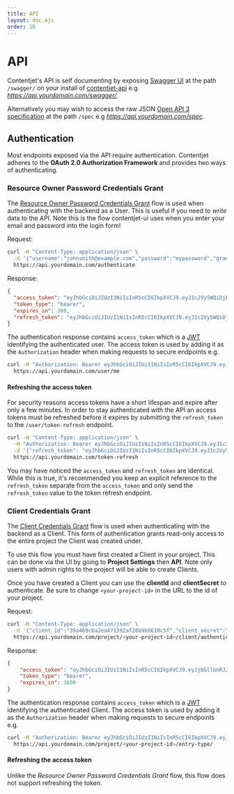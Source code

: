 ```yaml
---
title: API
layout: doc.ejs
order: 10
---
```


# API

Contentjet's API is self documenting by exposing [Swagger UI](SwaggerUI) at the path `/swagger/` on your install of [contentjet-api](https://github.com/contentjet/contentjet-api) e.g. _https://api.yourdomain.com/swagger/_.

Alternatively you may wish to access the raw JSON [Open API 3 specification](https://github.com/OAI/OpenAPI-Specification) at the path `/spec` e.g _https://api.yourdomain.com/spec_.

## Authentication

Most endpoints exposed via the API require authentication. Contentjet adheres to the **OAuth 2.0 Authorization Framework** and provides two ways of authenticating.

### Resource Owner Password Credentials Grant

The [Resource Owner Password Credentials Grant](https://tools.ietf.org/html/rfc6749#section-4.3) flow is used when authenticating with the backend as a User. This is useful if you need to _write_ data to the API. Note this is the flow contentjet-ui uses when you enter your email and password into the login form!

Request:

```bash
curl -H "Content-Type: application/json" \
  -d '{"username":"johnsmith@example.com","password":"mypassword","grant_type":"password"}' \
  https://api.yourdomain.com/authenticate
```

Response:

```json
{
  "access_token": "eyJhbGciOiJIUzI1NiIsInR5cCI6IkpXVCJ9.eyJ1c2VySWQiOjEsImlhdCI6MTUxOTc4OTcwNiwiZXhwIjoxNTE5NzkyNzA2fQ.yYbuJ7m4u_PxyeIDw0TbAHko-cdyh0iVkUtd6hRJDAA",
  "token_type": "bearer",
  "expires_in": 300,
  "refresh_token": "eyJhbGciOiJIUzI1NiIsInR5cCI6IkpXVCJ9.eyJ1c2VySWQiOjEsImlhdCI6MTUxOTc4OTcwNiwiZXhwIjoxNTE5NzkyNzA2fQ.yYbuJ7m4u_PxyeIDw0TbAHko-cdyh0iVkUtd6hRJDAA"
}
```

The authentication response contains `access_token` which is a [JWT](JWT) identifying the authenticated user. The access token is used by adding it as the `Authorization` header when making requests to secure endpoints e.g.

```bash
curl -H "Authorization: Bearer eyJhbGciOiJIUzI1NiIsInR5cCI6IkpXVCJ9.eyJ1c2VySWQiOjEsImlhdCI6MTUxOTc4OTcwNiwiZXhwIjoxNTE5NzkyNzA2fQ.yYbuJ7m4u_PxyeIDw0TbAHko-cdyh0iVkUtd6hRJDAA" \
  https://api.yourdomain.com/user/me
```

#### Refreshing the access token

For security reasons access tokens have a short lifespan and expire after only a few minutes. In order to stay authenticated with the API an access tokens must be refreshed before it expires by submitting the `refresh_token` to the `/user/token-refresh` endpoint.

```bash
curl -H "Content-Type: application/json" \
  -H "Authorization: Bearer eyJhbGciOiJIUzI1NiIsInR5cCI6IkpXVCJ9.eyJ1c2VySWQiOjEsImlhdCI6MTUxOTc4OTcwNiwiZXhwIjoxNTE5NzkyNzA2fQ.yYbuJ7m4u_PxyeIDw0TbAHko-cdyh0iVkUtd6hRJDAA" \
  -d '{"refresh_token": "eyJhbGciOiJIUzI1NiIsInR5cCI6IkpXVCJ9.eyJ1c2VySWQiOjEsImlhdCI6MTUxOTc4OTcwNiwiZXhwIjoxNTE5NzkyNzA2fQ.yYbuJ7m4u_PxyeIDw0TbAHko-cdyh0iVkUtd6hRJDAA","grant_type":"refresh_token"}' \
  https://api.yourdomain.com/token-refresh
```

You may have noticed the `access_token` and `refresh_token` are identical. While this is true, it's recommended you keep an explicit reference to the `refresh_token` separate from the `access_token` and only send the `refresh_token` value to the token refresh endpoint.

### Client Credentials Grant

The [Client Credentials Grant](https://tools.ietf.org/html/rfc6749#section-4.4) flow is used when authenticating with the backend as a Client. This form of authentication grants read-only access to the entire project the Client was created under.

To use this flow you must have first created a Client in your project. This can be done via the UI by going to **Project Settings** then **API**. Note only users with admin rights to the project will be able to create Clients.

Once you have created a Client you can use the **clientId** and **clientSecret** to authenticate. Be sure to change `<your-project-id>` in the URL to the id of your project.

Request:

```bash
curl -H "Content-Type: application/json" \
  -d '{"client_id":"39a469c6a2ea471392af28b9b0610c5f","client_secret":"d46b7cce50c2498ba93bd7d44e4d4432","grant_type":"client_credentials"}' \
  https://api.yourdomain.com/project/<your-project-id>/client/authenticate
```

Response:

```json
{
    "access_token": "eyJhbGciOiJIUzI1NiIsInR5cCI6IkpXVCJ9.eyJjbGllbnRJZCI6MSwiYXVkIjoiZDQ2YjdjY2U1MGMyNDk4YmE5M2JkN2Q0NGU0ZDQ0MzIiLCJpYXQiOjE1Mjg3MTcxMjAsImV4cCI6MTUyODcyMDcyMH0.FI3v0fsglCYImPR2O_qT38rRGN24zq9vvKNwoD3lIE4",
    "token_type": "bearer",
    "expires_in": 3600
}
```

The authentication response contains `access_token` which is a [JWT](JWT) identifying the authenticated Client. The access token is used by adding it as the `Authorization` header when making requests to secure endpoints e.g.

```bash
curl -H "Authorization: Bearer eyJhbGciOiJIUzI1NiIsInR5cCI6IkpXVCJ9.eyJ1c2VySWQiOjEsImlhdCI6MTUxOTc4OTcwNiwiZXhwIjoxNTE5NzkyNzA2fQ.yYbuJ7m4u_PxyeIDw0TbAHko-cdyh0iVkUtd6hRJDAA" \
  https://api.yourdomain.com/project/<your-project-id>/entry-type/
```

#### Refreshing the access token

Unlike the _Resource Owner Password Credentials Grant_ flow, this flow does not support refreshing the token.


[SwaggerUI]: https://swagger.io/swagger-ui/
[JWT]: https://jwt.io/
